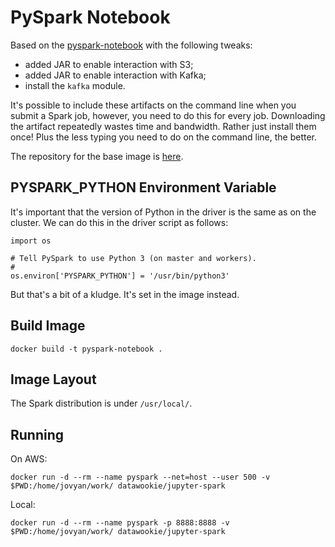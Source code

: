 # PySpark Notebook

Based on the [pyspark-notebook](https://hub.docker.com/r/jupyter/pyspark-notebook/) with the following tweaks:

- added JAR to enable interaction with S3;
- added JAR to enable interaction with Kafka;
- install the `kafka` module.

It's possible to include these artifacts on the command line when you submit a Spark job, however, you need to do this for every job. Downloading the artifact repeatedly wastes time and bandwidth. Rather just install them once! Plus the less typing you need to do on the command line, the better.

The repository for the base image is [here](https://github.com/jupyter/docker-stacks).

## PYSPARK_PYTHON Environment Variable

It's important that the version of Python in the driver is the same as on the cluster. We can do this in the driver script as follows:

```
import os

# Tell PySpark to use Python 3 (on master and workers).
#
os.environ['PYSPARK_PYTHON'] = '/usr/bin/python3'
```

But that's a bit of a kludge. It's set in the image instead.

## Build Image

```
docker build -t pyspark-notebook .
```

## Image Layout

The Spark distribution is under `/usr/local/`.

## Running

On AWS:

```
docker run -d --rm --name pyspark --net=host --user 500 -v $PWD:/home/jovyan/work/ datawookie/jupyter-spark
```

Local:

```
docker run -d --rm --name pyspark -p 8888:8888 -v $PWD:/home/jovyan/work/ datawookie/jupyter-spark
```
